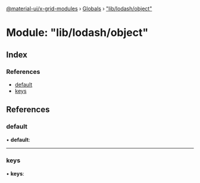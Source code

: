 [@material-ui/x-grid-modules](../README.md) › [Globals](../globals.md) › ["lib/lodash/object"](_lib_lodash_object_.md)

# Module: "lib/lodash/object"

## Index

### References

- [default](_lib_lodash_object_.md#default)
- [keys](_lib_lodash_object_.md#keys)

## References

### default

• **default**:

---

### keys

• **keys**:

